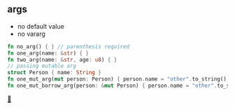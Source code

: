 ## args

* no default value
* no vararg

```rust
fn no_arg() { } // parenthesis required
fn one_arg(name: &str) { }
fn two_arg(name: &str, age: u8) { }
// passing mutable arg
struct Person { name: String }
fn one_mut_arg(mut person: Person) { person.name = "other".to_string(); }
fn one_mut_borrow_arg(person: &mut Person) { person.name = "other".to_string(); }
```

[📒](https://doc.rust-lang.org/1.7.0/book/functions.html)